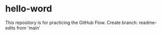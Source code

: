 # hello-word
This repository is for practicing the GitHub Flow.
Create branch: readme-edits from 'main'

